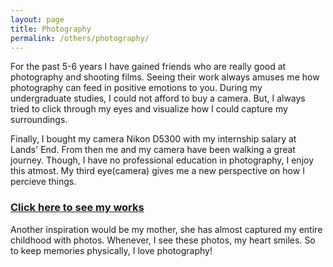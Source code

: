 ```yaml
---
layout: page
title: Photography
permalink: /others/photography/
---
```


For the past 5-6 years I have gained friends who are really good at photography and shooting films. Seeing their work always amuses me how photography can feed in positive emotions to you. During my undergraduate studies, I could not afford to buy a camera. But, I always tried to click through my eyes and visualize how I could capture my surroundings.

Finally, I bought my camera Nikon D5300 with my internship salary at Lands' End. From then me and my camera have been walking a great journey. Though, I have no professional education in photography, I enjoy this atmost. My third eye(camera) gives me a new perspective on how I percieve things.

### [Click here to see my works](https://www.instagram.com/anirudhkm)

Another inspiration would be my mother, she has almost captured my entire childhood with photos. Whenever, I see these photos, my heart smiles. So to keep memories physically, I love photography!

